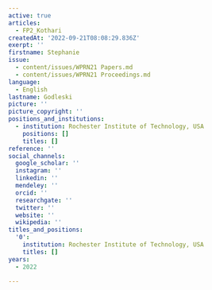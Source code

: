 ```yaml
---
active: true
articles:
  - FP2_Kothari
createdAt: '2022-09-21T08:08:29.836Z'
exerpt: ''
firstname: Stephanie
issue:
  - content/issues/WPRN21 Papers.md
  - content/issues/WPRN21 Proceedings.md
language:
  - English
lastname: Godleski
picture: ''
picture_copyright: ''
positions_and_institutions:
  - institution: Rochester Institute of Technology, USA
    positions: []
    titles: []
reference: ''
social_channels:
  google_scholar: ''
  instagram: ''
  linkedin: ''
  mendeley: ''
  orcid: ''
  researchgate: ''
  twitter: ''
  website: ''
  wikipedia: ''
titles_and_positions:
  '0':
    institution: Rochester Institute of Technology, USA
    titles: []
years:
  - 2022

---
```

